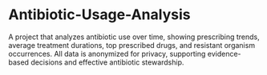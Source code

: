 # Antibiotic-Usage-Analysis
A project  that analyzes antibiotic use over time, showing prescribing trends, average treatment durations, top prescribed drugs, and resistant organism occurrences. All data is anonymized for privacy, supporting evidence-based decisions and effective antibiotic stewardship.
